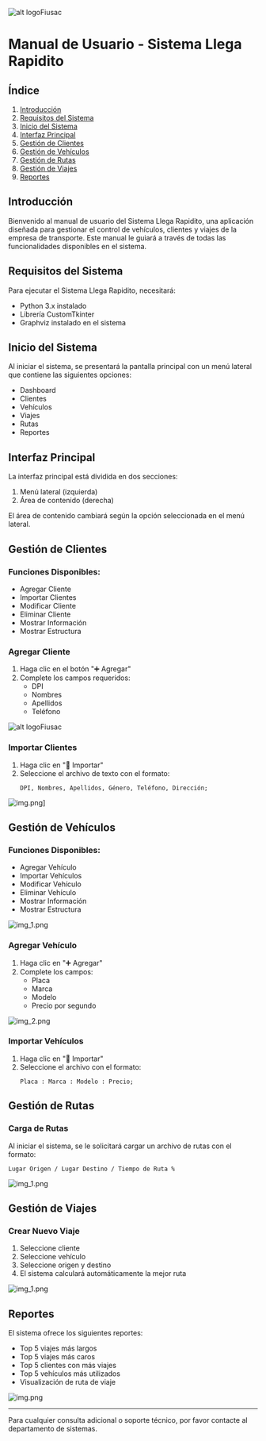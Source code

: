 ![alt logoFiusac](documents/Logo.png)

# Manual de Usuario - Sistema Llega Rapidito

## Índice

1. [Introducción](#introducción)
2. [Requisitos del Sistema](#requisitos-del-sistema)
3. [Inicio del Sistema](#inicio-del-sistema)
4. [Interfaz Principal](#interfaz-principal)
5. [Gestión de Clientes](#gestión-de-clientes)
6. [Gestión de Vehículos](#gestión-de-vehículos)
7. [Gestión de Rutas](#gestión-de-rutas)
8. [Gestión de Viajes](#gestión-de-viajes)
9. [Reportes](#reportes)

## Introducción

Bienvenido al manual de usuario del Sistema Llega Rapidito, una aplicación diseñada para gestionar el control de vehículos, clientes y viajes de la empresa de transporte. Este manual le guiará a través de todas las funcionalidades disponibles en el sistema.

## Requisitos del Sistema

Para ejecutar el Sistema Llega Rapidito, necesitará:

- Python 3.x instalado
- Librería CustomTkinter
- Graphviz instalado en el sistema

## Inicio del Sistema

Al iniciar el sistema, se presentará la pantalla principal con un menú lateral que contiene las siguientes opciones:

- Dashboard
- Clientes
- Vehículos
- Viajes
- Rutas
- Reportes

## Interfaz Principal

La interfaz principal está dividida en dos secciones:

1. Menú lateral (izquierda)
2. Área de contenido (derecha)

El área de contenido cambiará según la opción seleccionada en el menú lateral.

## Gestión de Clientes

### Funciones Disponibles:

- Agregar Cliente
- Importar Clientes
- Modificar Cliente
- Eliminar Cliente
- Mostrar Información
- Mostrar Estructura

### Agregar Cliente

1. Haga clic en el botón "➕ Agregar"
2. Complete los campos requeridos:
   - DPI
   - Nombres
   - Apellidos
   - Teléfono

![alt logoFiusac](documents/Clientes_captura.png)

### Importar Clientes

1. Haga clic en "📁 Importar"
2. Seleccione el archivo de texto con el formato:
   ```
   DPI, Nombres, Apellidos, Género, Teléfono, Dirección;
   ```

![img.png](documents/importacion.png)]

## Gestión de Vehículos

### Funciones Disponibles:

- Agregar Vehículo
- Importar Vehículos
- Modificar Vehículo
- Eliminar Vehículo
- Mostrar Información
- Mostrar Estructura

![img_1.png](documents/vehiculos_caputra.png)

### Agregar Vehículo

1. Haga clic en "➕ Agregar"
2. Complete los campos:
   - Placa
   - Marca
   - Modelo
   - Precio por segundo

![img_2.png](documents/vehiculo_importacion.png)

### Importar Vehículos

1. Haga clic en "📁 Importar"
2. Seleccione el archivo con el formato:
   ```
   Placa : Marca : Modelo : Precio;
   ```

## Gestión de Rutas

### Carga de Rutas

Al iniciar el sistema, se le solicitará cargar un archivo de rutas con el formato:

```
Lugar Origen / Lugar Destino / Tiempo de Ruta %
```

![img_1.png](documents/Rutas.png)

## Gestión de Viajes

### Crear Nuevo Viaje

1. Seleccione cliente
2. Seleccione vehículo
3. Seleccione origen y destino
4. El sistema calculará automáticamente la mejor ruta

![img_1.png](documents/Viajes.png)

## Reportes

El sistema ofrece los siguientes reportes:

- Top 5 viajes más largos
- Top 5 viajes más caros
- Top 5 clientes con más viajes
- Top 5 vehículos más utilizados
- Visualización de ruta de viaje

![img.png](documents/Reportes.png)


---

Para cualquier consulta adicional o soporte técnico, por favor contacte al departamento de sistemas.
